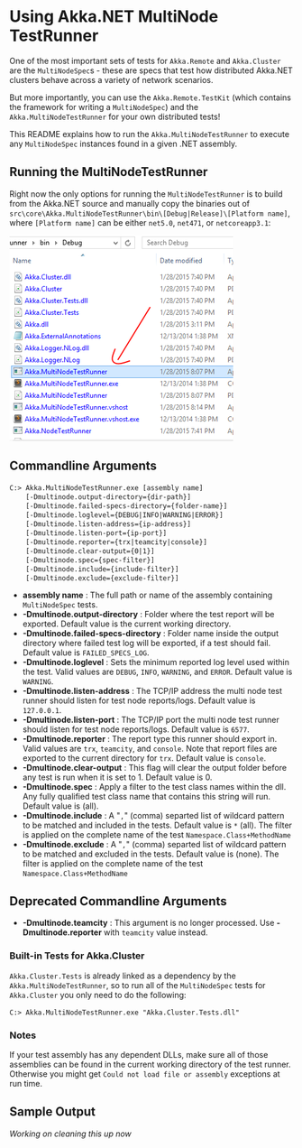 # Using Akka.NET MultiNode TestRunner

One of the most important sets of tests for `Akka.Remote` and `Akka.Cluster` are the `MultiNodeSpec`s - these are specs that test how distributed Akka.NET clusters behave across a variety of network scenarios.

But more importantly, you can use the `Akka.Remote.TestKit` (which contains the framework for writing a `MultiNodeSpec`) and the `Akka.MultiNodeTestRunner` for your own distributed tests!

This README explains how to run the `Akka.MultiNodeTestRunner` to execute any `MultiNodeSpec` instances found in a given .NET assembly.

## Running the MultiNodeTestRunner

Right now the only options for running the `MultiNodeTestRunner` is to build from the Akka.NET source and manually copy the binaries out of `src\core\Akka.MultiNodeTestRunner\bin\[Debug|Release]\[Platform name]`, where `[Platform name]` can be either `net5.0`, `net471`, or `netcoreapp3.1`:

![MultiNodeTestRunner binaries](../../../documentation/wiki/images/multinode-teskit/multi-node-testrunner-binaries.png)

## Commandline Arguments

```
C:> Akka.MultiNodeTestRunner.exe [assembly name] 
    [-Dmultinode.output-directory={dir-path}] 
    [-Dmultinode.failed-specs-directory={folder-name}] 
    [-Dmultinode.loglevel={DEBUG|INFO|WARNING|ERROR}] 
    [-Dmultinode.listen-address={ip-address}] 
    [-Dmultinode.listen-port={ip-port}] 
    [-Dmultinode.reporter={trx|teamcity|console}] 
    [-Dmultinode.clear-output={0|1}] 
    [-Dmultinode.spec={spec-filter}] 
    [-Dmultinode.include={include-filter}] 
    [-Dmultinode.exclude={exclude-filter}] 
```

- __assembly name__ : The full path or name of the assembly containing `MultiNodeSpec` tests.
- __-Dmultinode.output-directory__ : Folder where the test report will be exported. Default value is the current working directory.
- __-Dmultinode.failed-specs-directory__ : Folder name inside the output directory where failed test log will be exported, if a test should fail. Default value is `FAILED_SPECS_LOG`.
- __-Dmultinode.loglevel__ : Sets the minimum reported log level used within the test. Valid values are `DEBUG`, `INFO`, `WARNING`, and `ERROR`. Default value is `WARNING`.
- __-Dmultinode.listen-address__ : The TCP/IP address the multi node test runner should listen for test node reports/logs. Default value is `127.0.0.1`.
- __-Dmultinode.listen-port__ : The TCP/IP port the multi node test runner should listen for test node reports/logs. Default value is `6577`.
- __-Dmultinode.reporter__ : The report type this runner should export in. Valid values are `trx`, `teamcity`, and `console`. Note that report files are exported to the current directory for `trx`. Default value is `console`.
- __-Dmultinode.clear-output__ : This flag will clear the output folder before any test is run when it is set to 1. Default value is 0.
- __-Dmultinode.spec__ : Apply a filter to the test class names within the dll. Any fully qualified test class name that contains this string will run. Default value is (all).
- __-Dmultinode.include__ : A "`,`" (comma) separted list of wildcard pattern to be matched and included in the tests. Default value is `*` (all). The filter is applied on the complete name of the test `Namespace.Class+MethodName`
- __-Dmultinode.exclude__ : A "`,`" (comma) separted list of wildcard pattern to be matched and excluded in the tests. Default value is (none). The filter is applied on the complete name of the test `Namespace.Class+MethodName`

## Deprecated Commandline Arguments
- __-Dmultinode.teamcity__ : This argument is no longer processed. Use __-Dmultinode.reporter__ with `teamcity` value instead.

### Built-in Tests for Akka.Cluster

`Akka.Cluster.Tests` is already linked as a dependency by the `Akka.MultiNodeTestRunner`, so to run all of the `MultiNodeSpec` tests for `Akka.Cluster` you only need to do the following:

    C:> Akka.MultiNodeTestRunner.exe "Akka.Cluster.Tests.dll"

### Notes

If your test assembly has any dependent DLLs, make sure all of those assemblies can be found in the current working directory of the test runner. Otherwise you might get `Could not load file or assembly` exceptions at run time.

## Sample Output

*Working on cleaning this up now*



